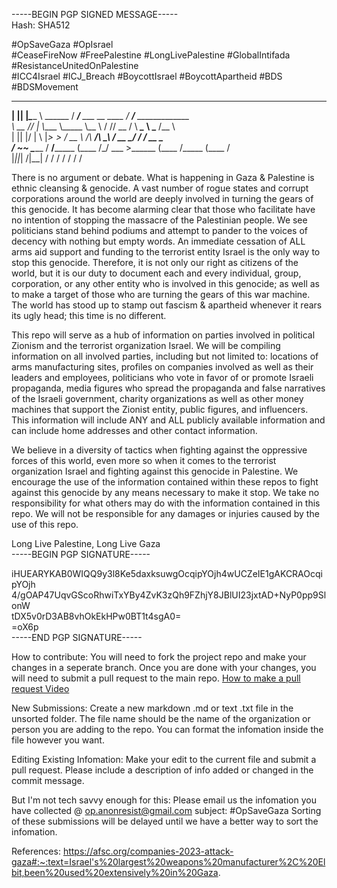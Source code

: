 -----BEGIN PGP SIGNED MESSAGE-----  
Hash: SHA512  


#OpSaveGaza #OpIsrael  
#CeaseFireNow #FreePalestine #LongLivePalestine #GlobalIntifada #ResistanceUnitedOnPalestine  
#ICC4Israel #ICJ_Breach #BoycottIsrael #BoycottApartheid #BDS #BDSMovement  
   _  _  ________          _________                    ________                         
__| || |_\_____  \ ______ /   _____/____ ___  __ ____  /  _____/_____  _____________     
\   __   //   |   \\____ \\_____  \\__  \\  \/ // __ \/   \  ___\__  \ \___   /\__  \    
 |  ||  |/    |    \  |_> >        \/ __ \\   /\  ___/\    \_\  \/ __ \_/    /  / __ \_  
/_  ~~  _\_______  /   __/_______  (____  /\_/  \___  >\______  (____  /_____ \(____  /  
  |_||_|         \/|__|          \/     \/          \/        \/     \/      \/     \/  



There is no argument or debate. What is happening in Gaza & Palestine is ethnic cleansing & genocide. A vast number of rogue states and corrupt corporations around the world are deeply involved in turning the gears of this genocide. It has become alarming clear that those who facilitate have no intention of stopping the massacre of the Palestinian people. We see politicians stand behind podiums and attempt to pander to the voices of decency with nothing but empty words. An immediate cessation of ALL arms aid support and funding to the terrorist entity Israel is the only way to stop this genocide. Therefore, it is not only our right as citizens of the world, but it is our duty to document each and every individual, group, corporation, or any other entity who is involved in this genocide; as well as to make a target of those who are turning the gears of this war machine. The world has stood up to stamp out fascism & apartheid whenever it rears its ugly head; this time is no different.

This repo will serve as a hub of information on parties involved in political Zionism and the terrorist organization Israel. We will be compiling information on all involved parties, including but not limited to: locations of arms manufacturing sites, profiles on companies involved as well as their leaders and employees, politicians who vote in favor of or promote Israeli propaganda, media figures who spread the propaganda and false narratives of the Israeli government, charity organizations as well as other money machines that support the Zionist entity, public figures, and influencers. This information will include ANY and ALL publicly available information and can include home addresses and other contact information.

We believe in a diversity of tactics when fighting against the oppressive forces of this world, even more so when it comes to the terrorist organization Israel and fighting against this genocide in Palestine. We encourage the use of the information contained within these repos to fight against this genocide by any means necessary to make it stop. We take no responsibility for what others may do with the information contained in this repo. We will not be responsible for any damages or injuries caused by the use of this repo.

Long Live Palestine, Long Live Gaza  
-----BEGIN PGP SIGNATURE-----  

iHUEARYKAB0WIQQ9y3l8Ke5daxksuwgOcqipYOjh4wUCZeIE1gAKCRAOcqipYOjh  
4/gOAP47UqvGScoRhwiTxYBy4ZvK3zQh9FZhjY8JBlUI23jxtAD+NyP0pp9SlonW  
tDX5v0rD3AB8vhOkEkHPw0BT1t4sgA0=  
=oX6p  
-----END PGP SIGNATURE-----  


How to contribute:
You will need to fork the project repo and make your changes in a seperate branch. Once you are done with your changes, you will need to submit a pull request to the main repo.
[How to make a pull request Video](https://www.youtube.com/watch?v=8A4TsoXJOs8)

New Submissions:
Create a new markdown .md or text .txt file in the unsorted folder. The file name should be the name of the organization or person you are adding to the repo. You can format the infomation inside the file however you want.

Editing Existing Infomation:
Make your edit to the current file and submit a pull request. Please include a description of info added or changed in the commit message.

But I'm not tech savvy enough for this:
Please email us the infomation you have collected @ op.anonresist@gmail.com subject: #OpSaveGaza
Sorting of these submissions will be delayed until we have a better way to sort the infomation.

References:
https://afsc.org/companies-2023-attack-gaza#:~:text=Israel's%20largest%20weapons%20manufacturer%2C%20Elbit,been%20used%20extensively%20in%20Gaza.
